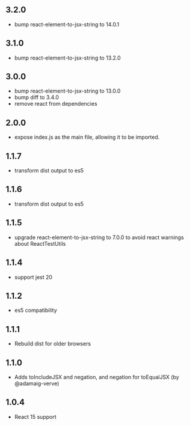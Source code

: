 ## 3.2.0

* bump react-element-to-jsx-string to 14.0.1

## 3.1.0

* bump react-element-to-jsx-string to 13.2.0

## 3.0.0

* bump react-element-to-jsx-string to 13.0.0
* bump diff to 3.4.0
* remove react from dependencies

## 2.0.0

* expose index.js as the main file, allowing it to be imported.

## 1.1.7

* transform dist output to es5

## 1.1.6

* transform dist output to es5

## 1.1.5

* upgrade react-element-to-jsx-string to 7.0.0 to avoid react warnings about ReactTestUtils

## 1.1.4

* support jest 20

## 1.1.2

* es5 compatibility

## 1.1.1

* Rebuild dist for older browsers

## 1.1.0

* Adds toIncludeJSX and negation, and negation for toEqualJSX (by @adamaig-verve)

## 1.0.4

* React 15 support
